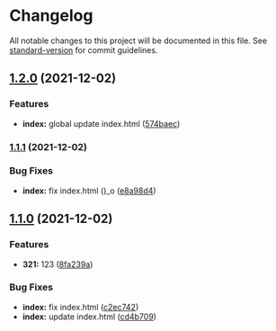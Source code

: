 # Changelog

All notable changes to this project will be documented in this file. See [standard-version](https://github.com/conventional-changelog/standard-version) for commit guidelines.

## [1.2.0](https://github.com/andrewducknsk/commitizen/compare/v1.1.1...v1.2.0) (2021-12-02)


### Features

* **index:** global update index.html ([574baec](https://github.com/andrewducknsk/commitizen/commit/574baecf272e15efca6d2b94ffda24e490bce946))

### [1.1.1](https://github.com/andrewducknsk/commitizen/compare/v1.1.0...v1.1.1) (2021-12-02)


### Bug Fixes

* **index:** fix index.html ()_o ([e8a98d4](https://github.com/andrewducknsk/commitizen/commit/e8a98d485f978b731eded26f6951f64d79b45e61))

## [1.1.0](https://github.com/andrewducknsk/commitizen/compare/v1.0.7...v1.1.0) (2021-12-02)


### Features

* **321:** 123 ([8fa239a](https://github.com/andrewducknsk/commitizen/commit/8fa239aab7206717a488e73c18727439db9de67c))


### Bug Fixes

* **index:** fix index.html ([c2ec742](https://github.com/andrewducknsk/commitizen/commit/c2ec742203c7965088c4b706206368193fc17697))
* **index:** update index.html ([cd4b709](https://github.com/andrewducknsk/commitizen/commit/cd4b70947aa8a58169321ab22657d78ee71ad0d7))
